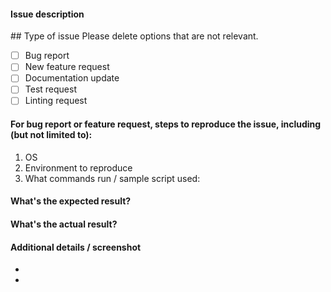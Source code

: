 #### Issue description

## Type of issue
Please delete options that are not relevant.

- [ ] Bug report
- [ ] New feature request
- [ ] Documentation update
- [ ] Test request
- [ ] Linting request

#### For bug report or feature request, steps to reproduce the issue, including (but not limited to):

1. OS
2. Environment to reproduce
3. What commands run / sample script used:

#### What's the expected result?


#### What's the actual result?


#### Additional details / screenshot

-
-
 